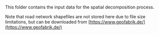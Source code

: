 This folder contains the input data for the spatial decomposition process.

Note that road network shapefiles are not stored here due to file size limitations, but can be downloaded from [https://www.geofabrik.de/](https://www.geofabrik.de/)
